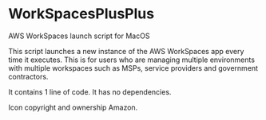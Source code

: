 # WorkSpacesPlusPlus
AWS WorkSpaces launch script for MacOS

This script launches a new instance of the AWS WorkSpaces app every time it executes. This is for users who are managing multiple environments with multiple workspaces such as MSPs, service providers and government contractors.

It contains 1 line of code.
It has no dependencies.

Icon copyright and ownership Amazon.
